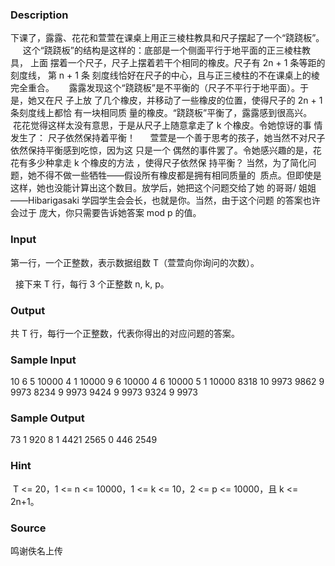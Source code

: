 
### Description
下课了，露露、花花和萱萱在课桌上用正三棱柱教具和尺子摆起了一个“跷跷板”。
     这个“跷跷板”的结构是这样的：底部是一个侧面平行于地平面的正三棱柱教具，
上面 摆着一个尺子，尺子上摆着若干个相同的橡皮。尺子有 2n + 1 条等距的刻度线，
第 n + 1 条 刻度线恰好在尺子的中心，且与正三棱柱的不在课桌上的棱完全重合。
     露露发现这个“跷跷板”是不平衡的（尺子不平行于地平面）。于是，她又在尺
子上放 了几个橡皮，并移动了一些橡皮的位置，使得尺子的 2n + 1 条刻度线上都恰
有一块相同质 量的橡皮。“跷跷板”平衡了，露露感到很高兴。
     花花觉得这样太没有意思，于是从尺子上随意拿走了 k 个橡皮。令她惊讶的事
情发生了： 尺子依然保持着平衡！
     萱萱是一个善于思考的孩子，她当然不对尺子依然保持平衡感到吃惊，因为这
只是一个 偶然的事件罢了。令她感兴趣的是，花花有多少种拿走 k 个橡皮的方法
，使得尺子依然保 持平衡？
当然，为了简化问题，她不得不做一些牺牲——假设所有橡皮都是拥有相同质量的
 质点。但即使是这样，她也没能计算出这个数目。放学后，她把这个问题交给了她
的哥哥/ 姐姐——Hibarigasaki 学园学生会会长，也就是你。当然，由于这个问题
的答案也许会过于 庞大，你只需要告诉她答案 mod p 的值。

### Input
第一行，一个正整数，表示数据组数 T（萱萱向你询问的次数）。   

  接下来 T 行，每行 3 个正整数 n, k, p。 


### Output
共 T 行，每行一个正整数，代表你得出的对应问题的答案。 



### Sample Input
10 
6 5 10000 
4 1 10000 
9 6 10000 
4 6 10000 
5 1 10000 
8318 10 9973 
9862 9 9973 
8234 9 9973 
9424 9 9973 
9324 9 9973  
### Sample Output
73
1
920
8
1
4421
2565
0
446
2549
### Hint
 T <= 20，1 <= n <= 10000，1 <= k <= 10，2 <= p <= 10000，且 k <= 2n+1。 
### Source
鸣谢佚名上传